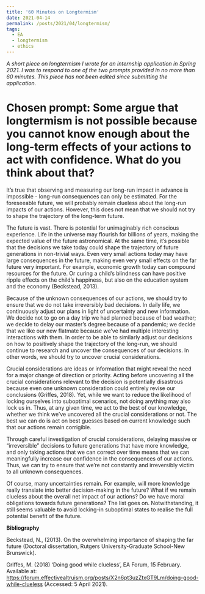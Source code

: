 ```yaml
---
title: '60 Minutes on Longtermism'
date: 2021-04-14
permalink: /posts/2021/04/longtermism/
tags:
  - EA
  - longtermism
  - ethics
---
```


*A short piece on longtermism I wrote for an internship application in Spring 2021. I was to respond to one of the two prompts provided in no more than 60 minutes. This piece has not been edited since submitting the application.*

Chosen prompt: Some argue that longtermism is not possible because you cannot know enough about the long-term effects of your actions to act with confidence. What do you think about that?
======

It’s true that observing and measuring our long-run impact in advance is impossible - long-run consequences can only be estimated. For the foreseeable future, we will probably remain clueless about the long-run impacts of our actions. However, this does not mean that we should not try to shape the trajectory of the long-term future. 

The future is vast. There is potential for unimaginably rich conscious experience. Life in the universe may flourish for billions of years, making the expected value of the future astronomical. At the same time, it’s possible that the decisions we take today could shape the trajectory of future generations in non-trivial ways. Even very small actions today may have large consequences in the future, making even very small effects on the far future very important. For example, economic growth today can compound resources for the future. Or curing a child’s blindness can have positive ripple effects on the child’s happiness, but also on the education system and the economy (Beckstead, 2013). 

Because of the unknown consequences of our actions, we should try to ensure that we do not take irreversibly bad decisions. In daily life, we continuously adjust our plans in light of uncertainty and new information. We decide not to go on a day trip we had planned because of bad weather; we decide to delay our master’s degree because of a pandemic; we decide that we like our new flatmate because we’ve had multiple interesting interactions with them. In order to be able to similarly adjust our decisions on how to positively shape the trajectory of the long-run, we should continue to research and uncover the consequences of our decisions. In other words, we should try to uncover crucial considerations. 

Crucial considerations are ideas or information that might reveal the need for a major change of direction or priority. Acting before uncovering all the crucial considerations relevant to the decision is potentially disastrous because even one unknown consideration could entirely revise our conclusions (Griffes, 2018). Yet, while we want to reduce the likelihood of locking ourselves into suboptimal scenarios, not doing anything may also lock us in. Thus, at any given time, we act to the best of our knowledge, whether we think we’ve uncovered all the crucial considerations or not. The best we can do is act on best guesses based on current knowledge such that our actions remain corrigible. 

Through careful investigation of crucial considerations, delaying massive or “irreversible” decisions to future generations that have more knowledge, and only taking actions that we can correct over time means that we can meaningfully increase our confidence in the consequences of our actions. Thus, we can try to ensure that we’re not constantly and irreversibly victim to all unknown consequences.

Of course, many uncertainties remain. For example, will more knowledge really translate into better decision-making in the future? What if we remain clueless about the overall net impact of our actions? Do we have moral obligations towards future generations? The list goes on. Notwithstanding, it still seems valuable to avoid locking-in suboptimal states to realise the full potential benefit of the future.


**Bibliography**

Beckstead, N., (2013). On the overwhelming importance of shaping the far future (Doctoral dissertation, Rutgers University-Graduate School-New Brunswick).

Griffes, M. (2018) ‘Doing good while clueless’, EA Forum, 15 February. Available at: https://forum.effectivealtruism.org/posts/X2n6pt3uzZtxGT9Lm/doing-good-while-clueless (Accessed: 5 April 2021).
